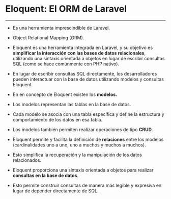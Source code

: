 
# Eloquent: El ORM de Laravel
-------------

- Es una herramienta imprescindible de Laravel.
- Object Relational Mapping (ORM).

- Eloquent es una herramienta integrada en Laravel, y su objetivo es **simplificar la interacción con las bases de datos relacionales**, utilizando una sintaxis orientada a objetos en lugar de escribir consultas SQL (como se hace comúnmente con PHP nativo).
- En lugar de escribir consultas SQL directamente, los desarrolladores pueden interactuar con la base de datos utilizando modelos y consultas Eloquent.

- En en concepto de Eloquent existen los **modelos.**
- Los modelos representan las tablas en la base de datos. 
- Cada modelo se asocia con una tabla específica y define la estructura y comportamiento de los datos en esa tabla.
- Los modelos también permiten realizar operaciones de tipo **CRUD**.

- Eloquent permite y facilita la definición de **relaciones** entre los modelos (cardinalidades uno a uno, uno a muchos y muchos a muchos).
- Esto simplifica la recuperación y la manipulación de los datos relacionados.

- Eloquent proporciona una sintaxis orientada a objetos para realizar **consultas en la base de datos**.
- Esto permite construir consultas de manera más legible y expresiva en lugar de depender directamente de SQL.

















